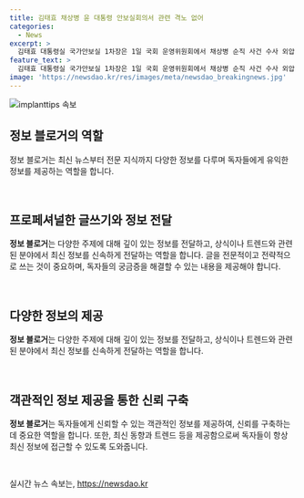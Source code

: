 ```yaml
---
title: 김태효 채상병 윤 대통령 안보실회의서 관련 격노 없어
categories:
  - News
excerpt: >
  김태효 대통령실 국가안보실 1차장은 1일 국회 운영위원회에서 채상병 순직 사건 수사 외압 의혹과 관련해 윤석열 대통령의 격노는 없었다고 밝혔습니다. 또한, 국방부 장관에게 전화가 간 사실과 관련하여 모른다는 입장을 피력했습니다. 이에 민주당 의원들은 의혹을 집중 제기했으며, SBS Biz는 제보를 기다리고 있습니다. (출처: SBS Biz)
feature_text: >
  김태효 대통령실 국가안보실 1차장은 1일 국회 운영위원회에서 채상병 순직 사건 수사 외압 의혹과 관련해 윤석열 대통령의 격노는 없었다고 밝혔습니다. 또한, 국방부 장관에게 전화가 간 사실과 관련하여 모른다는 입장을 피력했습니다. 이에 민주당 의원들은 의혹을 집중 제기했으며, SBS Biz는 제보를 기다리고 있습니다. (출처: SBS Biz)
image: 'https://newsdao.kr/res/images/meta/newsdao_breakingnews.jpg'
---
```


<p><img src="https://newsdao.kr/res/images/meta/newsdao_breakingnews.jpg" alt="implanttips 속보" /></p>

<h2 data-ke-size="size26">정보 블로거의 역할</h2>

<p>정보 블로거는 최신 뉴스부터 전문 지식까지 다양한 정보를 다루며 독자들에게 유익한 정보를 제공하는 역할을 합니다. </p>

<p data-ke-size="size16">&nbsp;</p>

<h2 data-ke-size="size24">프로페셔널한 글쓰기와 정보 전달</h2>

<p><strong>정보 블로거</strong>는 다양한 주제에 대해 깊이 있는 정보를 전달하고, 상식이나 트렌드와 관련된 분야에서 최신 정보를 신속하게 전달하는 역할을 합니다. 글을 전문적이고 전략적으로 쓰는 것이 중요하며, 독자들의 궁금증을 해결할 수 있는 내용을 제공해야 합니다.</p>

<p data-ke-size="size16">&nbsp;</p>

<h2 data-ke-size="size24">다양한 정보의 제공</h2>

<p><strong>정보 블로거</strong>는 다양한 주제에 대해 깊이 있는 정보를 전달하고, 상식이나 트렌드와 관련된 분야에서 최신 정보를 신속하게 전달하는 역할을 합니다. </p>

<p data-ke-size="size16">&nbsp;</p>

<h2 data-ke-size="size24">객관적인 정보 제공을 통한 신뢰 구축</h2>

<p><strong>정보 블로거</strong>는 독자들에게 신뢰할 수 있는 객관적인 정보를 제공하여, 신뢰를 구축하는 데 중요한 역할을 합니다. 또한, 최신 동향과 트렌드 등을 제공함으로써 독자들이 항상 최신 정보에 접근할 수 있도록 도와줍니다. </p>

<p data-ke-size="size16">&nbsp;</p>
실시간 뉴스 속보는, <a href="https://newsdao.kr" rel="dofollow">https://newsdao.kr</a>


